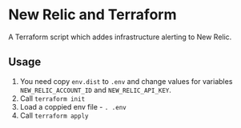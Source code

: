 # New Relic and Terraform

A Terraform script which addes infrastructure alerting to New Relic.

## Usage

1. You need copy `env.dist` to `.env` and change values for variables `NEW_RELIC_ACCOUNT_ID` and `NEW_RELIC_API_KEY`.
1. Call `terraform init`
1. Load a coppied env file - `. .env`
1. Call `terraform apply`
